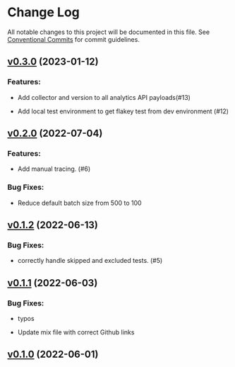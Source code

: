 # Change Log

All notable changes to this project will be documented in this file.
See [Conventional Commits](Https://conventionalcommits.org) for commit guidelines.

<!-- changelog -->

## [v0.3.0](https://github.com/buildkite/text_collector_elixir/compare/v0.2.0...v0.3.0) (2023-01-12)




### Features:

* Add collector and version to all analytics API payloads(#13)

* Add local test environment to get flakey test from dev environment (#12)

## [v0.2.0](https://github.com/buildkite/text_collector_elixir/compare/v0.1.2...v0.2.0) (2022-07-04)




### Features:

* Add manual tracing. (#6)

### Bug Fixes:

* Reduce default batch size from 500 to 100

## [v0.1.2](https://github.com/buildkite/text_collector_elixir/compare/v0.1.1...v0.1.2) (2022-06-13)




### Bug Fixes:

* correctly handle skipped and excluded tests. (#5)

## [v0.1.1](https://github.com/buildkite/text_collector_elixir/compare/v0.1.0...v0.1.1) (2022-06-03)




### Bug Fixes:

* typos

* Update mix file with correct Github links

## [v0.1.0](https://github.com/buildkite/text_collector_elixir/compare/v0.1.0...v0.1.0) (2022-06-01)



